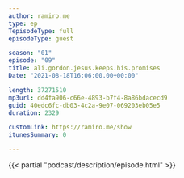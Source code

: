 ```yaml
---
author: ramiro.me
type: ep
TepisodeType: full
episodeType: guest

season: "01"
episode: "09"
title: ali.gordon.jesus.keeps.his.promises
Date: "2021-08-18T16:06:00.00+00:00"

length: 37271510
mp3url: dd4fa906-c66e-4893-b7f4-8a86bdacecd9
guid: 40edc6fc-db03-4c2a-9e07-069203eb05e5
duration: 2329

customLink: https://ramiro.me/show
itunesSummary: 0

---
```

{{< partial "podcast/description/episode.html" >}}
